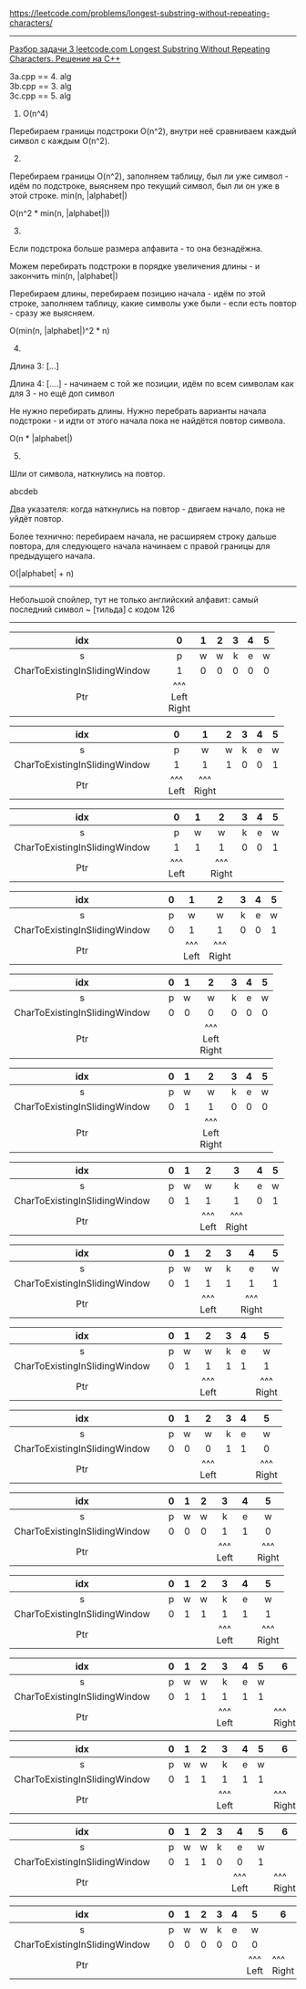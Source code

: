 https://leetcode.com/problems/longest-substring-without-repeating-characters/

____

[Разбор задачи 3 leetcode.com Longest Substring Without Repeating Characters. Решение на C++](https://www.youtube.com/watch?v=2HqQ9DsrYQ0)

3a.cpp == 4. alg  
3b.cpp == 3. alg  
3c.cpp == 5. alg

1. O(n^4)

Перебираем границы подстроки O(n^2), внутри неё сравниваем каждый символ 
с каждым O(n^2).

2.

Перебираем границы O(n^2), заполняем таблицу, был ли уже символ - идём 
по подстроке, выясняем про текущий символ, был ли он уже в этой строке.
min(n, |alphabet|)

  O(n^2 * min(n, |alphabet|))

3.

Если подстрока больше размера алфавита - то она безнадёжна.

Можем перебирать подстроки в порядке увеличения длины - и закончить min(n, |alphabet|)

Перебираем длины, перебираем позицию начала - идём по этой строке, 
заполняем таблицу, какие символы уже были - если есть повтор - сразу же выясняем.

O(min(n, |alphabet|)^2 * n)

4. 

Длина 3: [...]

Длина 4: [....] - начинаем с той же позиции, идём по всем символам как для 3 - но ещё доп символ

Не нужно перебирать длины. Нужно перебрать варианты начала подстроки - и 
идти от этого начала пока не найдётся повтор символа.

O(n * |alphabet|)

5.

Шли от символа, наткнулись на повтор. 

abcdeb

Два указателя: когда наткнулись на повтор - двигаем начало, пока не уйдёт повтор.

Более технично: перебираем начала, не расширяем строку дальше повтора, 
для следующего начала начинаем с правой границы для предыдущего начала.

O(|alphabet| + n)



____

Небольшой спойлер, тут не только английский алфавит: ​самый последний символ ~ [тильда] с кодом 126

____

|              idx              	|   	|             0            	| 1 	| 2 	| 3 	| 4 	| 5 	|
|:-----------------------------:	|:-:	|:------------------------:	|:-:	|:-:	|:-:	|:-:	|:-:	|
|               s               	|   	|             p            	| w 	| w 	| k 	| e 	| w 	|
| CharToExistingInSlidingWindow 	|   	|             1            	| 0 	| 0 	| 0 	| 0 	| 0 	|
|              Ptr              	|   	| ^^^ <br> Left <br> Right 	|   	|   	|   	|   	|   	|

|              idx              	|   	|       0       	|        1       	| 2 	| 3 	| 4 	| 5 	|
|:-----------------------------:	|:-:	|:-------------:	|:--------------:	|:-:	|:-:	|:-:	|:-:	|
|               s               	|   	|       p       	|        w       	| w 	| k 	| e 	| w 	|
| CharToExistingInSlidingWindow 	|   	|       1       	|        1       	| 1 	| 0 	| 0 	| 1 	|
|              Ptr              	|   	| ^^^ <br> Left 	| ^^^ <br> Right 	|   	|   	|   	|   	|

|              idx              	|   	|       0       	| 1 	|        2       	| 3 	| 4 	| 5 	|
|:-----------------------------:	|:-:	|:-------------:	|:-:	|:--------------:	|:-:	|:-:	|:-:	|
|               s               	|   	|       p       	| w 	|        w       	| k 	| e 	| w 	|
| CharToExistingInSlidingWindow 	|   	|       1       	| 1 	|        1       	| 0 	| 0 	| 1 	|
|              Ptr              	|   	| ^^^ <br> Left 	|   	| ^^^ <br> Right 	|   	|   	|   	|

|              idx              	|   	| 0 	|       1       	|        2       	| 3 	| 4 	| 5 	|
|:-----------------------------:	|:-:	|:-:	|:-------------:	|:--------------:	|:-:	|:-:	|:-:	|
|               s               	|   	| p 	|       w       	|        w       	| k 	| e 	| w 	|
| CharToExistingInSlidingWindow 	|   	| 0 	|       1       	|        1       	| 0 	| 0 	| 1 	|
|              Ptr              	|   	|   	| ^^^ <br> Left 	| ^^^ <br> Right 	|   	|   	|   	|

|              idx              	|   	| 0 	| 1 	|               2              	| 3 	| 4 	| 5 	|
|:-----------------------------:	|:-:	|:-:	|:-:	|:----------------------------:	|:-:	|:-:	|:-:	|
|               s               	|   	| p 	| w 	|               w              	| k 	| e 	| w 	|
| CharToExistingInSlidingWindow 	|   	| 0 	| 0 	|               0              	| 0 	| 0 	| 0 	|
|              Ptr              	|   	|   	|   	| ^^^  <br>  Left  <br>  Right 	|   	|   	|   	|

|              idx              	|   	| 0 	| 1 	|               2              	| 3 	| 4 	| 5 	|
|:-----------------------------:	|:-:	|:-:	|:-:	|:----------------------------:	|:-:	|:-:	|:-:	|
|               s               	|   	| p 	| w 	|               w              	| k 	| e 	| w 	|
| CharToExistingInSlidingWindow 	|   	| 0 	| 1 	|               1              	| 0 	| 0 	| 0 	|
|              Ptr              	|   	|   	|   	| ^^^  <br>  Left  <br>  Right 	|   	|   	|   	|

|              idx              	|   	| 0 	| 1 	|         2        	|         3        	| 4 	| 5 	|
|:-----------------------------:	|:-:	|:-:	|:-:	|:----------------:	|:----------------:	|:-:	|:-:	|
|               s               	|   	| p 	| w 	|         w        	|         k        	| e 	| w 	|
| CharToExistingInSlidingWindow 	|   	| 0 	| 1 	|         1        	|         1        	| 0 	| 1 	|
|              Ptr              	|   	|   	|   	| ^^^  <br>  Left  	| ^^^  <br>  Right 	|   	|   	|

|              idx              	|   	| 0 	| 1 	|         2        	| 3 	|         4        	| 5 	|
|:-----------------------------:	|:-:	|:-:	|:-:	|:----------------:	|:-:	|:----------------:	|:-:	|
|               s               	|   	| p 	| w 	|         w        	| k 	|         e        	| w 	|
| CharToExistingInSlidingWindow 	|   	| 0 	| 1 	|         1        	| 1 	|         1        	| 1 	|
|              Ptr              	|   	|   	|   	| ^^^  <br>  Left  	|   	| ^^^  <br>  Right 	|   	|

|              idx              	|   	| 0 	| 1 	|         2        	| 3 	| 4 	|         5        	|
|:-----------------------------:	|:-:	|:-:	|:-:	|:----------------:	|:-:	|:-:	|:----------------:	|
|               s               	|   	| p 	| w 	|         w        	| k 	| e 	|         w        	|
| CharToExistingInSlidingWindow 	|   	| 0 	| 1 	|         1        	| 1 	| 1 	|         1        	|
|              Ptr              	|   	|   	|   	| ^^^  <br>  Left  	|   	|   	| ^^^  <br>  Right 	|

|              idx              	|   	| 0 	| 1 	|         2        	| 3 	| 4 	|         5        	|
|:-----------------------------:	|:-:	|:-:	|:-:	|:----------------:	|:-:	|:-:	|:----------------:	|
|               s               	|   	| p 	| w 	|         w        	| k 	| e 	|         w        	|
| CharToExistingInSlidingWindow 	|   	| 0 	| 0 	|         0        	| 1 	| 1 	|         0        	|
|              Ptr              	|   	|   	|   	| ^^^  <br>  Left  	|   	|   	| ^^^  <br>  Right 	|

|              idx              	|   	| 0 	| 1 	| 2 	|         3        	| 4 	|         5        	|
|:-----------------------------:	|:-:	|:-:	|:-:	|:-:	|:----------------:	|:-:	|:----------------:	|
|               s               	|   	| p 	| w 	| w 	|         k        	| e 	|         w        	|
| CharToExistingInSlidingWindow 	|   	| 0 	| 0 	| 0 	|         1        	| 1 	|         0        	|
|              Ptr              	|   	|   	|   	|   	| ^^^  <br>  Left  	|   	| ^^^  <br>  Right 	|

|              idx              	|   	| 0 	| 1 	| 2 	|         3        	| 4 	|         5        	|
|:-----------------------------:	|:-:	|:-:	|:-:	|:-:	|:----------------:	|:-:	|:----------------:	|
|               s               	|   	| p 	| w 	| w 	|         k        	| e 	|         w        	|
| CharToExistingInSlidingWindow 	|   	| 0 	| 1 	| 1 	|         1        	| 1 	|         1        	|
|              Ptr              	|   	|   	|   	|   	| ^^^  <br>  Left  	|   	| ^^^  <br>  Right 	|

|              idx              	|   	| 0 	| 1 	| 2 	|         3        	| 4 	| 5 	| 6                	|
|:-----------------------------:	|:-:	|:-:	|:-:	|:-:	|:----------------:	|:-:	|:-:	|------------------	|
|               s               	|   	| p 	| w 	| w 	|         k        	| e 	| w 	|                  	|
| CharToExistingInSlidingWindow 	|   	| 0 	| 1 	| 1 	|         1        	| 1 	| 1 	|                  	|
|              Ptr              	|   	|   	|   	|   	| ^^^  <br>  Left  	|   	|   	| ^^^  <br>  Right 	|

|              idx              	|   	| 0 	| 1 	| 2 	|         3        	| 4 	| 5 	| 6                	|
|:-----------------------------:	|:-:	|:-:	|:-:	|:-:	|:----------------:	|:-:	|:-:	|------------------	|
|               s               	|   	| p 	| w 	| w 	|         k        	| e 	| w 	|                  	|
| CharToExistingInSlidingWindow 	|   	| 0 	| 1 	| 1 	|         1        	| 1 	| 1 	|                  	|
|              Ptr              	|   	|   	|   	|   	| ^^^  <br>  Left  	|   	|   	| ^^^  <br>  Right 	|

|              idx              	|   	| 0 	| 1 	| 2 	| 3 	|         4        	| 5 	| 6                	|
|:-----------------------------:	|:-:	|:-:	|:-:	|:-:	|:-:	|:----------------:	|:-:	|------------------	|
|               s               	|   	| p 	| w 	| w 	| k 	|         e        	| w 	|                  	|
| CharToExistingInSlidingWindow 	|   	| 0 	| 1 	| 1 	| 0 	|         0        	| 1 	|                  	|
|              Ptr              	|   	|   	|   	|   	|   	| ^^^  <br>  Left  	|   	| ^^^  <br>  Right 	|

|              idx              	|   	| 0 	| 1 	| 2 	| 3 	| 4 	|         5        	| 6                	|
|:-----------------------------:	|:-:	|:-:	|:-:	|:-:	|:-:	|:-:	|:----------------:	|------------------	|
|               s               	|   	| p 	| w 	| w 	| k 	| e 	|         w        	|                  	|
| CharToExistingInSlidingWindow 	|   	| 0 	| 0 	| 0 	| 0 	| 0 	|         0        	|                  	|
|              Ptr              	|   	|   	|   	|   	|   	|   	| ^^^  <br>  Left  	| ^^^  <br>  Right 	|

